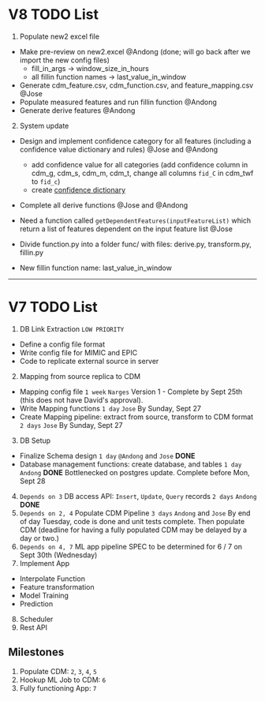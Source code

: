 # V8 TODO List
1. Populate new2 excel file
  - Make pre-review on new2.excel @Andong (done; will go back after we import the new config files)
    + fill_in_args -> window_size_in_hours
    + all fillin function names -> last_value_in_window
  - Generate cdm_feature.csv, cdm_function.csv, and feature_mapping.csv @Jose
  - Populate measured features and run fillin function @Andong
  - Generate derive features @Andong

2. System update
  - Design and implement confidence category for all features (including a confidence value dictionary and rules) @Jose and @Andong
    + add confidence value for all categories (add confidence column in cdm_g, cdm_s, cdm_m, cdm_t, change all columns `fid_C` in cdm_twf to `fid_c`)
    + create [confidence dictionary](https://github.com/junr03/emr_system/wiki/Confidence-Tag-Dictionary)
      
  - Complete all derive functions @Jose and @Andong
  - Need a function called `getDependentFeatures(inputFeatureList)` which return a list of features dependent on the input feature list @Jose
  - Divide function.py into a folder func/ with files: derive.py, transform.py, fillin.py  
  - New fillin function name: last_value_in_window
  

***

# V7 TODO List
1.  DB Link Extraction `LOW PRIORITY`
  -  Define a config file format
  -  Write config file for MIMIC and EPIC
  -  Code to replicate external source in server
2.  Mapping from source replica to CDM
  -  Mapping config file `1 week` `Narges`   Version 1 - Complete by Sept 25th (this does not have David's approval).
  -  Write Mapping functions `1 day` `Jose` By Sunday, Sept 27
  -  Create Mapping pipeline: extract from source, transform to CDM format `2 days` `Jose`  By Sunday, Sept 27
3.  DB Setup
  -  Finalize Schema design `1 day` `@Andong` and `Jose` **DONE**
  -  Database management functions: create database, and tables `1 day` `Andong`   **DONE**
          Bottlenecked on postgres update. Complete before Mon, Sept 28
4.  `Depends on 3` DB access API: `Insert`, `Update`, `Query` records `2 days` `Andong`  **DONE**
5.  `Depends on 2, 4` Populate CDM Pipeline `3 days` `Andong` and `Jose` By end of day Tuesday, code is done and unit tests complete. Then populate CDM (deadline for having a fully populated CDM may be delayed by a day or two.)
6.  `Depends on 4, 7` ML app pipeline   SPEC to be determined for 6 / 7 on Sept 30th (Wednesday)
7.  Implement App
  -  Interpolate Function
  -  Feature transformation
  -  Model Training
  -  Prediction
8. Scheduler
9. Rest API

## Milestones
1.  Populate CDM: `2`, `3`, `4`, `5`
2.  Hookup ML Job to CDM: `6`
3.  Fully functioning App: `7`